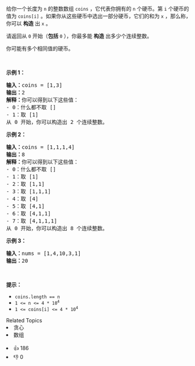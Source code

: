 <p>给你一个长度为 <code>n</code>&nbsp;的整数数组&nbsp;<code>coins</code>&nbsp;，它代表你拥有的&nbsp;<code>n</code>&nbsp;个硬币。第&nbsp;<code>i</code>&nbsp;个硬币的值为&nbsp;<code>coins[i]</code>&nbsp;。如果你从这些硬币中选出一部分硬币，它们的和为&nbsp;<code>x</code>&nbsp;，那么称，你可以&nbsp;<strong>构造</strong>&nbsp;出&nbsp;<code>x</code>&nbsp;。</p>

<p>请返回从 <code>0</code>&nbsp;开始（<strong>包括</strong>&nbsp;<code>0</code>&nbsp;），你最多能&nbsp;<strong>构造</strong>&nbsp;出多少个连续整数。</p>

<p>你可能有多个相同值的硬币。</p>

<p>&nbsp;</p>

<p><strong>示例 1：</strong></p>

<pre>
<b>输入：</b>coins = [1,3]
<b>输出：</b>2
<strong>解释：</strong>你可以得到以下这些值：
- 0：什么都不取 []
- 1：取 [1]
从 0 开始，你可以构造出 2 个连续整数。</pre>

<p><strong>示例 2：</strong></p>

<pre>
<b>输入：</b>coins = [1,1,1,4]
<b>输出：</b>8
<strong>解释：</strong>你可以得到以下这些值：
- 0：什么都不取 []
- 1：取 [1]
- 2：取 [1,1]
- 3：取 [1,1,1]
- 4：取 [4]
- 5：取 [4,1]
- 6：取 [4,1,1]
- 7：取 [4,1,1,1]
从 0 开始，你可以构造出 8 个连续整数。</pre>

<p><strong>示例 3：</strong></p>

<pre>
<b>输入：</b>nums = [1,4,10,3,1]
<b>输出：</b>20</pre>

<p>&nbsp;</p>

<p><strong>提示：</strong></p>

<ul> 
 <li><code>coins.length == n</code></li> 
 <li><code>1 &lt;= n &lt;= 4 * 10<sup>4</sup></code></li> 
 <li><code>1 &lt;= coins[i] &lt;= 4 * 10<sup>4</sup></code></li> 
</ul>

<div><div>Related Topics</div><div><li>贪心</li><li>数组</li></div></div><br><div><li>👍 186</li><li>👎 0</li></div>